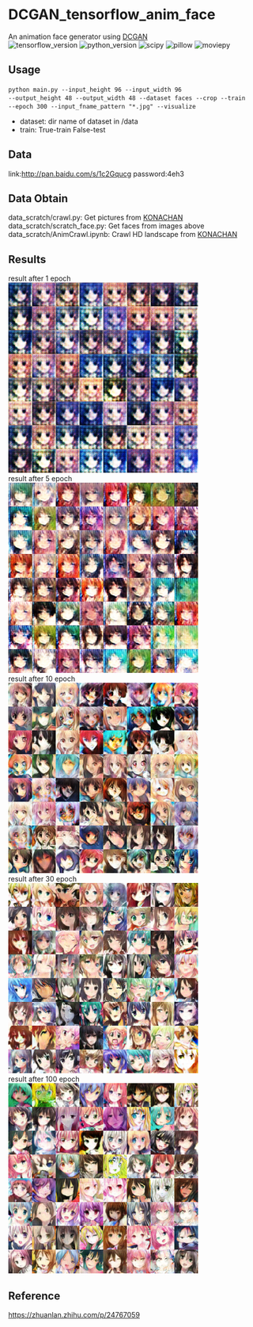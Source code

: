 # DCGAN_tensorflow_anim_face
An animation face generator using [DCGAN](https://github.com/carpedm20/DCGAN-tensorflow)<br>
![tensorflow_version](https://img.shields.io/badge/tensorflow-0.12.1+-green.svg)
![python_version](https://img.shields.io/badge/pyton-2.7/3.3+-green.svg)
![scipy](https://img.shields.io/badge/dependencies-scipy-blue.svg)
![pillow](https://img.shields.io/badge/dependencies-pillow-blue.svg)
![moviepy](https://img.shields.io/badge/dependencies-moviepy(optional)-blue.svg)

## Usage
<code>python main.py --input_height 96 --input_width 96 --output_height 48 --output_width 48  --dataset faces --crop --train --epoch 300 --input_fname_pattern "*.jpg" --visualize
</code>

* dataset: dir name of dataset in /data
* train: True-train False-test

## Data
link:http://pan.baidu.com/s/1c2Gqucg  password:4eh3

## Data Obtain
data_scratch/crawl.py: Get pictures from [KONACHAN](http://link.zhihu.com/?target=http%3A//konachan.net/)<br>
data_scratch/scratch_face.py: Get faces from images above<br>
data_scratch/AnimCrawl.ipynb: Crawl HD landscape from [KONACHAN](http://link.zhihu.com/?target=http%3A//konachan.net/)<br>


## Results
result after 1 epoch<br>
![epoch1](samples_try0(6epoch)/train_01_0058.png)<br>
result after 5 epoch<br>
![epoch5](samples_try0(6epoch)/train_05_0094.png)<br>
result after 10 epoch<br>
![epoch10](samples_try3(10epoch)/train_00_0798.png)<br>
result after 30 epoch<br>
![epoch30](samples_try4(10epoch)/train_09_0829.png)<br>
result after 100 epoch<br>
![epoch100](samples_try7(63epoch)/train_60_0798.png)<br>


## Reference
https://zhuanlan.zhihu.com/p/24767059